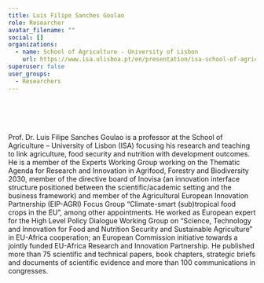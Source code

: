 ```yaml
---
title: Luis Filipe Sanches Goulao
role: Researcher
avatar_filename: ""
social: []
organizations:
  - name: School of Agriculture - University of Lisbon
    url: https://www.isa.ulisboa.pt/en/presentation/isa-school-of-agriculture
superuser: false
user_groups:
  - Researchers
---
```

<br />
<br />
<br />
<br />
Prof. Dr. Luis Filipe Sanches Goulao is a professor at the School of Agriculture – University of Lisbon (ISA) focusing his research and teaching to link agriculture, food security and nutrition with development outcomes. He is a member of the Experts Working Group working on the Thematic Agenda for Research and Innovation in Agrifood, Forestry and Biodiversity 2030, member of the directive board of Inovisa (an innovation interface structure positioned between the scientific/academic setting and the business framework) and member of the Agricultural European Innovation Partnership (EIP-AGRI) Focus Group “Climate-smart (sub)tropical food crops in the EU”, among other appointments. He worked as European expert for the High Level Policy Dialogue Working Group on “Science, Technology and Innovation for Food and Nutrition Security and Sustainable Agriculture” in EU-Africa cooperation; an European Commission initiative towards a jointly funded EU-Africa Research and Innovation Partnership. He published more than 75 scientific and technical papers, book chapters, strategic briefs and documents of scientific evidence and more than 100 communications in congresses.
